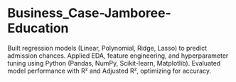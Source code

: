 # Business_Case-Jamboree-Education
Built regression models (Linear, Polynomial, Ridge, Lasso) to predict admission chances. Applied EDA, feature engineering, and hyperparameter tuning using Python (Pandas, NumPy, Scikit-learn, Matplotlib). Evaluated model performance with R² and Adjusted R², optimizing for accuracy.
